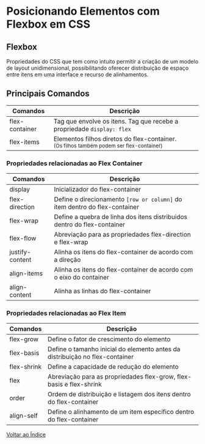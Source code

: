 
# Posicionando Elementos com Flexbox em CSS

## Flexbox

Propriedades do CSS que tem como intuito permitir a criação de um modelo de layout unidimensional, possibilitando oferecer distribuição de espaço entre itens em uma interface e recurso de alinhamentos.

## Principais Comandos

| Comandos       | Descrição                                                                                              |
|----------------|--------------------------------------------------------------------------------------------------------|
| flex-container | Tag que envolve os itens. Tag que recebe a propriedade `display: flex`                                 |
| flex-items     | Elementos filhos diretos do flex-container.<br/><sub>(Os filhos também podem ser flex-container)</sub> |

### Propriedades relacionadas ao Flex Container

| Comandos           | Descrição                                                                                          |
|--------------------|----------------------------------------------------------------------------------------------------|
| display            | Inicializador do flex-container                                                                    |
| flex-direction     | Define o direcionamento `[row or column]` do item dentro do flex-container                          |
| flex-wrap          | Define a quebra de linha dos itens distribuidos dentro do flex-container                           |
| flex-flow          | Abreviação para as propriedades flex-direction e flex-wrap                                         |
| justify-content    | Alinha os itens do flex-container de acordo com a direção                                          |
| align-items        | Alinha os itens do flex-container de acordo com o eixo do container                                |
| align-content      | Alinha as linhas do flex-container                                                                 |

### Propriedades relacionadas ao Flex Item

| Comandos           | Descrição                                                                                          |
|--------------------|----------------------------------------------------------------------------------------------------|
| flex-grow          | Define o fator de crescimento do elemento                                                          |
| flex-basis         | Define o tamanho inicial do elemento antes da distribuição no flex-container                       |
| flex-shrink        | Define a capacidade de redução do elemento                                                         |
| flex               | Abreviação para as propriedades flex-grow, flex-basis e flex-shrink                                |
| order              | Ordem de distribuição e listagem dos itens dentro do flex-container                                |
| align-self         | Define o alinhamento de um item específico dentro do flex-container                                |



[Voltar ao Índice](https://github.com/DavidRodrigues/dio-anotacoes)

